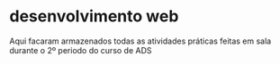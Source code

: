 # desenvolvimento web
 Aqui facaram armazenados todas as atividades práticas feitas em sala durante o 2º periodo do curso de ADS 

